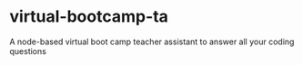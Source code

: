 # virtual-bootcamp-ta
A node-based virtual boot camp teacher assistant to answer all your coding questions
